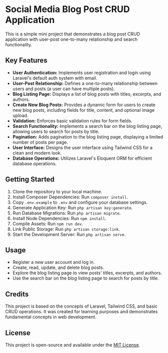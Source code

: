 # Social Media Blog Post CRUD Application

This is a simple mini project that demonstrates a blog post CRUD application with user-post one-to-many relationship and search functionality.

## Key Features

-   **User Authentication:** Implements user registration and login using Laravel's default auth system with email.
-   **User-Post Relationship:** Defines a one-to-many relationship between users and posts (a user can have multiple posts).
-   **Blog Listing Page:** Displays a list of blog posts with titles, excerpts, and authors.
-   **Create New Blog Posts:** Provides a dynamic form for users to create new blog posts, including fields for title, content, and optional image upload.
-   **Validation:** Enforces basic validation rules for form fields.
-   **Search Functionality:** Implements a search bar on the blog listing page, allowing users to search for posts by title.
-   **Pagination:** Adds pagination to the blog listing page, displaying a limited number of posts per page.
-   **User Interface:** Designs the user interface using Tailwind CSS for a clean and modern look.
-   **Database Operations:** Utilizes Laravel's Eloquent ORM for efficient database operations.

## Getting Started

1. Clone the repository to your local machine.
2. Install Composer Dependencies: Run `composer install`.
3. Copy `.env.example` to `.env` and configure your database settings.
4. Generate Application Key: Run `php artisan key:generate`.
5. Run Database Migrations: Run `php artisan migrate`.
6. Install Node Dependencies: Run `npm install`.
7. Compile Assets: Run `npm run dev`.
8. Link Public Storage: Run `php artisan storage:link`.
9. Start the Development Server: Run `php artisan serve`.

## Usage

-   Register a new user account and log in.
-   Create, read, update, and delete blog posts.
-   Explore the blog listing page to view posts' titles, excerpts, and authors.
-   Use the search bar on the blog listing page to search for posts by title.

## Credits

This project is based on the concepts of Laravel, Tailwind CSS, and basic CRUD operations. It was created for learning purposes and demonstrates fundamental concepts in web development.

## License

This project is open-source and available under the [MIT License](LICENSE).
